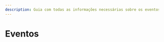 ```yaml
---
description: Guia com todas as informações necessárias sobre os eventos do BoxPvP.
---
```


# Eventos

